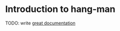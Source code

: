 # Introduction to hang-man

TODO: write [great documentation](http://jacobian.org/writing/great-documentation/what-to-write/)
